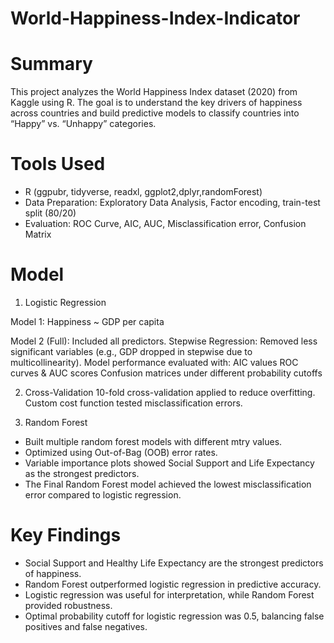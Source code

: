 # World-Happiness-Index-Indicator

# Summary
This project analyzes the World Happiness Index dataset (2020) from Kaggle using R. The goal is to understand the key drivers of happiness across countries and build predictive models to classify countries into “Happy” vs. “Unhappy” categories.

# Tools Used
- R (ggpubr, tidyverse, readxl, ggplot2,dplyr,randomForest) 
- Data Preparation: Exploratory Data Analysis, Factor encoding, train-test split (80/20) 
- Evaluation: ROC Curve, AIC, AUC, Misclassification error, Confusion Matrix

# Model
1. Logistic Regression

Model 1: Happiness ~ GDP per capita

Model 2 (Full): Included all predictors.
Stepwise Regression: Removed less significant variables (e.g., GDP dropped in stepwise due to multicollinearity).
Model performance evaluated with:
AIC values
ROC curves & AUC scores
Confusion matrices under different probability cutoffs

2.  Cross-Validation
10-fold cross-validation applied to reduce overfitting.
Custom cost function tested misclassification errors.

3.  Random Forest
- Built multiple random forest models with different mtry values.
- Optimized using Out-of-Bag (OOB) error rates.
- Variable importance plots showed Social Support and Life Expectancy as the strongest predictors.
- The Final Random Forest model achieved the lowest misclassification error compared to logistic regression.

# Key Findings
- Social Support and Healthy Life Expectancy are the strongest predictors of happiness.
- Random Forest outperformed logistic regression in predictive accuracy.
- Logistic regression was useful for interpretation, while Random Forest provided robustness.
- Optimal probability cutoff for logistic regression was 0.5, balancing false positives and false negatives.

